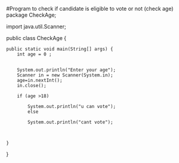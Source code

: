 #Program to check if candidate is eligible to vote or not (check age) 
package CheckAge;

import java.util.Scanner;

public class CheckAge {

	public static void main(String[] args) {
		int age = 0 ;
		
		 
		System.out.println("Enter your age");
		Scanner in = new Scanner(System.in);
		age=in.nextInt();
	    in.close();
	
		if (age >18)
		
			System.out.println("u can vote");
			else
				
			System.out.println("cant vote");
			
		

	}

}

